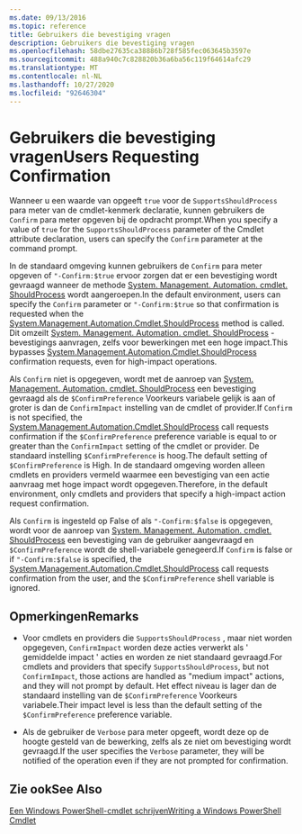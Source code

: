 ```yaml
---
ms.date: 09/13/2016
ms.topic: reference
title: Gebruikers die bevestiging vragen
description: Gebruikers die bevestiging vragen
ms.openlocfilehash: 58dbe27635ca38886b728f585fec063645b3597e
ms.sourcegitcommit: 488a940c7c828820b36a6ba56c119f64614afc29
ms.translationtype: MT
ms.contentlocale: nl-NL
ms.lasthandoff: 10/27/2020
ms.locfileid: "92646304"
---
```

# <a name="users-requesting-confirmation"></a><span data-ttu-id="3b4b0-103">Gebruikers die bevestiging vragen</span><span class="sxs-lookup"><span data-stu-id="3b4b0-103">Users Requesting Confirmation</span></span>

<span data-ttu-id="3b4b0-104">Wanneer u een waarde van opgeeft `true` voor de `SupportsShouldProcess` para meter van de cmdlet-kenmerk declaratie, kunnen gebruikers de `Confirm` para meter opgeven bij de opdracht prompt.</span><span class="sxs-lookup"><span data-stu-id="3b4b0-104">When you specify a value of `true` for the `SupportsShouldProcess` parameter of the Cmdlet attribute declaration, users can specify the `Confirm` parameter at the command prompt.</span></span>

<span data-ttu-id="3b4b0-105">In de standaard omgeving kunnen gebruikers de `Confirm` para meter opgeven of `"-Confirm:$true` ervoor zorgen dat er een bevestiging wordt gevraagd wanneer de methode [System. Management. Automation. cmdlet. ShouldProcess](/dotnet/api/System.Management.Automation.Cmdlet.ShouldProcess) wordt aangeroepen.</span><span class="sxs-lookup"><span data-stu-id="3b4b0-105">In the default environment, users can specify the `Confirm` parameter or `"-Confirm:$true` so that confirmation is requested when the [System.Management.Automation.Cmdlet.ShouldProcess](/dotnet/api/System.Management.Automation.Cmdlet.ShouldProcess) method is called.</span></span> <span data-ttu-id="3b4b0-106">Dit omzeilt [System. Management. Automation. cmdlet. ShouldProcess](/dotnet/api/System.Management.Automation.Cmdlet.ShouldProcess) -bevestigings aanvragen, zelfs voor bewerkingen met een hoge impact.</span><span class="sxs-lookup"><span data-stu-id="3b4b0-106">This bypasses [System.Management.Automation.Cmdlet.ShouldProcess](/dotnet/api/System.Management.Automation.Cmdlet.ShouldProcess) confirmation requests, even for high-impact operations.</span></span>

<span data-ttu-id="3b4b0-107">Als `Confirm` niet is opgegeven, wordt met de aanroep van [System. Management. Automation. cmdlet. ShouldProcess](/dotnet/api/System.Management.Automation.Cmdlet.ShouldProcess) een bevestiging gevraagd als de `$ConfirmPreference` Voorkeurs variabele gelijk is aan of groter is dan de `ConfirmImpact` instelling van de cmdlet of provider.</span><span class="sxs-lookup"><span data-stu-id="3b4b0-107">If `Confirm` is not specified, the [System.Management.Automation.Cmdlet.ShouldProcess](/dotnet/api/System.Management.Automation.Cmdlet.ShouldProcess) call requests confirmation if the `$ConfirmPreference` preference variable is equal to or greater than the `ConfirmImpact` setting of the cmdlet or provider.</span></span> <span data-ttu-id="3b4b0-108">De standaard instelling `$ConfirmPreference` is hoog.</span><span class="sxs-lookup"><span data-stu-id="3b4b0-108">The default setting of `$ConfirmPreference` is High.</span></span> <span data-ttu-id="3b4b0-109">In de standaard omgeving worden alleen cmdlets en providers vermeld waarmee een bevestiging van een actie aanvraag met hoge impact wordt opgegeven.</span><span class="sxs-lookup"><span data-stu-id="3b4b0-109">Therefore, in the default environment, only cmdlets and providers that specify a high-impact action request confirmation.</span></span>

<span data-ttu-id="3b4b0-110">Als `Confirm` is ingesteld op False of als `"-Confirm:$false` is opgegeven, wordt voor de aanroep van [System. Management. Automation. cmdlet. ShouldProcess](/dotnet/api/System.Management.Automation.Cmdlet.ShouldProcess) een bevestiging van de gebruiker aangevraagd en `$ConfirmPreference` wordt de shell-variabele genegeerd.</span><span class="sxs-lookup"><span data-stu-id="3b4b0-110">If `Confirm` is false or if `"-Confirm:$false` is specified, the [System.Management.Automation.Cmdlet.ShouldProcess](/dotnet/api/System.Management.Automation.Cmdlet.ShouldProcess) call requests confirmation from the user, and the `$ConfirmPreference` shell variable is ignored.</span></span>

## <a name="remarks"></a><span data-ttu-id="3b4b0-111">Opmerkingen</span><span class="sxs-lookup"><span data-stu-id="3b4b0-111">Remarks</span></span>

- <span data-ttu-id="3b4b0-112">Voor cmdlets en providers die `SupportsShouldProcess` , maar niet worden opgegeven, `ConfirmImpact` worden deze acties verwerkt als ' gemiddelde impact ' acties en worden ze niet standaard gevraagd.</span><span class="sxs-lookup"><span data-stu-id="3b4b0-112">For cmdlets and providers that specify `SupportsShouldProcess`, but not `ConfirmImpact`, those actions are handled as "medium impact" actions, and they will not prompt by default.</span></span> <span data-ttu-id="3b4b0-113">Het effect niveau is lager dan de standaard instelling van de `$ConfirmPreference` Voorkeurs variabele.</span><span class="sxs-lookup"><span data-stu-id="3b4b0-113">Their impact level is less than the default setting of the `$ConfirmPreference` preference variable.</span></span>

- <span data-ttu-id="3b4b0-114">Als de gebruiker de `Verbose` para meter opgeeft, wordt deze op de hoogte gesteld van de bewerking, zelfs als ze niet om bevestiging wordt gevraagd.</span><span class="sxs-lookup"><span data-stu-id="3b4b0-114">If the user specifies the `Verbose` parameter, they will be notified of the operation even if they are not prompted for confirmation.</span></span>

## <a name="see-also"></a><span data-ttu-id="3b4b0-115">Zie ook</span><span class="sxs-lookup"><span data-stu-id="3b4b0-115">See Also</span></span>

[<span data-ttu-id="3b4b0-116">Een Windows PowerShell-cmdlet schrijven</span><span class="sxs-lookup"><span data-stu-id="3b4b0-116">Writing a Windows PowerShell Cmdlet</span></span>](./writing-a-windows-powershell-cmdlet.md)
